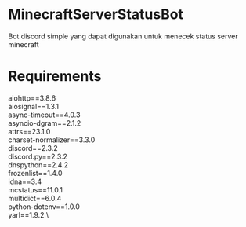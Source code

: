 # MinecraftServerStatusBot
Bot discord simple yang dapat digunakan untuk menecek status server minecraft

# Requirements
aiohttp==3.8.6 \
aiosignal==1.3.1 \
async-timeout==4.0.3 \
asyncio-dgram==2.1.2 \
attrs==23.1.0 \
charset-normalizer==3.3.0 \
discord==2.3.2 \
discord.py==2.3.2 \
dnspython==2.4.2 \
frozenlist==1.4.0 \
idna==3.4 \
mcstatus==11.0.1 \
multidict==6.0.4 \
python-dotenv==1.0.0 \
yarl==1.9.2 \

